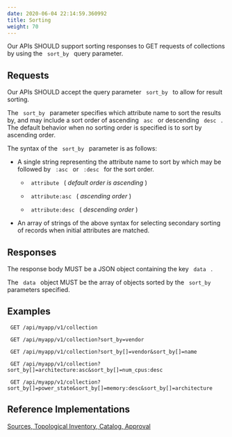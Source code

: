 ```yaml
---
date: 2020-06-04 22:14:59.360992
title: Sorting
weight: 70
---
```

<div id="sorting" class="section">


Our APIs SHOULD support sorting responses to GET requests of collections
by using the `  sort_by  ` query parameter.

<div id="requests" class="section">

## Requests

Our APIs SHOULD accept the query parameter `  sort_by  ` to allow for
result sorting.

The `  sort_by  ` parameter specifies which attribute name to sort the
results by, and may include a sort order of ascending `  asc  ` or
descending `  desc  ` . The default behavior when no sorting order is
specified is to sort by ascending order.

The syntax of the `  sort_by  ` parameter is as follows:

  - A single string representing the attribute name to sort by which may
    be followed by `  :asc  ` or `  :desc  ` for the sort order.
    
      - `  attribute  ` ( *default order is ascending* )
    
      - `  attribute:asc  ` ( *ascending order* )
    
      - `  attribute:desc  ` ( *descending order* )

  - An array of strings of the above syntax for selecting secondary
    sorting of records when initial attributes are matched.

</div>

<div id="responses" class="section">

## Responses

The response body MUST be a JSON object containing the key `  data  ` .

The `  data  ` object MUST be the array of objects sorted by the ` 
sort_by  ` parameters specified.

</div>

<div id="examples" class="section">

## Examples

`  GET /api/myapp/v1/collection  `

`  GET /api/myapp/v1/collection?sort_by=vendor  `

`  GET /api/myapp/v1/collection?sort_by[]=vendor&sort_by[]=name  `

`  GET
/api/myapp/v1/collection?sort_by[]=architecture:asc&sort_by[]=num_cpus:desc
 `

`  GET
/api/myapp/v1/collection?sort_by[]=power_state&sort_by[]=memory:desc&sort_by[]=architecture
 `

</div>

<div id="reference-implementations" class="section">

## Reference Implementations

[Sources, Topological Inventory, Catalog,
Approval](https://github.com/RedHatInsights/insights-api-common-rails/blob/master/lib/insights/api/common/paginated_response.rb)

</div>

</div>